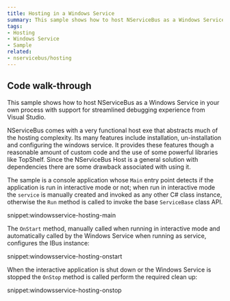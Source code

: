 ```yaml
---
title: Hosting in a Windows Service
summary: This sample shows how to host NServiceBus as a Windows Service in your own process with support for streamlined debugging experience from Visual Studio.
tags:
- Hosting
- Windows Service
- Sample
related:
- nservicebus/hosting
---
```


## Code walk-through

This sample shows how to host NServiceBus as a Windows Service in your own process with support for streamlined debugging experience from Visual Studio.

NServiceBus comes with a very functional host exe that abstracts much of the hosting complexity. Its many features include installation, un-installation and configuring the windows service. It provides these features though a reasonable amount of custom code and the use of some powerful libraries like TopShelf. Since the NServiceBus Host is a general solution with dependencies there are some drawback associated with using it.

The sample is a console application whose `Main` entry point detects if the application is run in interactive mode or not; when run in interactive mode the `service` is manually created and invoked as any other C# class instance, otherwise the `Run` method is called to invoke the base `ServiceBase` class API.

snippet:windowsservice-hosting-main

The `OnStart` method, manually called when running in interactive mode and automatically called by the Windows Service when running as service, configures the IBus instance:

snippet:windowsservice-hosting-onstart

When the interactive application is shut down or the Windows Service is stopped the `OnStop` method is called perform the required clean up:

snippet:windowsservice-hosting-onstop
